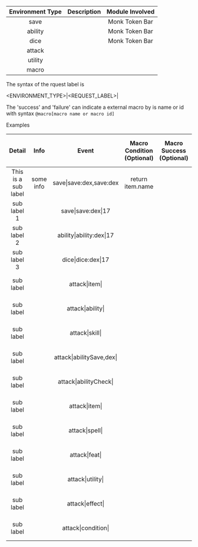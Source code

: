 


| Environment Type | Description                | Module Involved       |
|:----------------:|:--------------------------:|:---------------------:|
| save             |                            | Monk Token Bar        |
| ability          |                            | Monk Token Bar        |
| dice             |                            | Monk Token Bar        |
| attack           |                            |                       |
| utility          |                            |                       |
| macro            |                            |                       |


The syntax of the rquest label is

<ENVIRONMENT_TYPE>|<REQUEST_LABEL>|<DC>

The 'success' and 'failure' can indicate a external macro by is name or id with syntax `@macro[macro name or macro id]`

Examples

| Detail | Info | Event | Macro Condition (Optional) | Macro Success (Optional) | Macro Failure (Optional) | Module Involved (only info) |
|:-------------------:|:----------:|:----------------------:|:----------------:|:----:|:----:|:--------:|
| This is a sub label | some info  | save\|save:dex,save:dex | return item.name |  |  | Monk Token Bar   |
| sub label 1         |            | save\|save:dex\|17       |                  |  |  | Monk Token Bar   |
| sub label 2         |            | ability\|ability:dex\|17 |                  |  |  | Monk Token Bar   |
| sub label 3         |            | dice\|dice:dex\|17       |                  |  |  | Monk Token Bar   |
| sub label           |            | attack\|item\|           |                  |  |  | Token Action HUD |
| sub label           |            | attack\|ability\|        |                  |  |  | Token Action HUD |
| sub label           |            | attack\|skill\|          |                  |  |  | Token Action HUD |
| sub label           |            | attack\|abilitySave,dex\||                  |  |  | Token Action HUD |
| sub label           |            | attack\|abilityCheck\|   |                  |  |  | Token Action HUD |
| sub label           |            | attack\|item\|           |                  |  |  | Token Action HUD |
| sub label           |            | attack\|spell\|          |                  |  |  | Token Action HUD |
| sub label           |            | attack\|feat\|           |                  |  |  | Token Action HUD |
| sub label           |            | attack\|utility\|        |                  |  |  | Token Action HUD |
| sub label           |            | attack\|effect\|         |                  |  |  | Token Action HUD |
| sub label           |            | attack\|condition\|      |                  |  |  | Token Action HUD |
